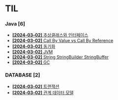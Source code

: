 # TIL
 
### Java [6]
- [**[2024-03-02]**  추상클래스와 인터페이스](https://github.com/A-lass/TIL/blob/main/Java/추상클래스와_인터페이스.md)
- [**[2024-03-02]**  Call By Value vs Call By Reference](https://github.com/A-lass/TIL/blob/main/Java/Call_By_Value_vs_Call_By_Reference.md)
- [**[2024-03-02]**  동기화](https://github.com/A-lass/TIL/blob/main/Java/동기화.md)
- [**[2024-03-02]**  JVM](https://github.com/A-lass/TIL/blob/main/Java/JVM.md)
- [**[2024-03-02]**  String StringBuilder StringBuffer](https://github.com/A-lass/TIL/blob/main/Java/String_StringBuilder_StringBuffer.md)
- [**[2024-03-02]**  GC](https://github.com/A-lass/TIL/blob/main/Java/GC.md)
### DATABASE [2]
- [**[2024-03-02]**  트랜잭션](https://github.com/A-lass/TIL/blob/main/DATABASE/트랜잭션.md)
- [**[2024-03-02]**  관계 데이터 모델](https://github.com/A-lass/TIL/blob/main/DATABASE/관계_데이터_모델.md)
